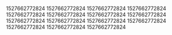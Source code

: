 1527662772824
1527662772824
1527662772824
1527662772824
1527662772824
1527662772824
1527662772824
1527662772824
1527662772824
1527662772824
1527662772824
1527662772824
1527662772824
1527662772824
1527662772824
